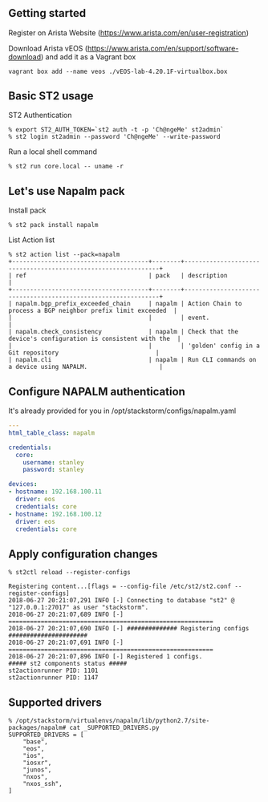 #

## Getting started

Register on Arista Website (https://www.arista.com/en/user-registration)

Download Arista vEOS (https://www.arista.com/en/support/software-download) and add it as a Vagrant box
```
vagrant box add --name veos ./vEOS-lab-4.20.1F-virtualbox.box
```

## Basic ST2 usage

ST2 Authentication
```
% export ST2_AUTH_TOKEN=`st2 auth -t -p 'Ch@ngeMe' st2admin`
% st2 login st2admin --password 'Ch@ngeMe' --write-password
```

Run a local shell command
```
% st2 run core.local -- uname -r
```

## Let's use Napalm pack

Install pack
```
% st2 pack install napalm
```

List Action list
```
% st2 action list --pack=napalm
+--------------------------------------+--------+---------------------------------------------------------------+
| ref                                  | pack   | description                                                   |
+--------------------------------------+--------+---------------------------------------------------------------+
| napalm.bgp_prefix_exceeded_chain     | napalm | Action Chain to process a BGP neighbor prefix limit exceeded  |
|                                      |        | event.                                                        |
| napalm.check_consistency             | napalm | Check that the device's configuration is consistent with the  |
|                                      |        | 'golden' config in a Git repository                           |
| napalm.cli                           | napalm | Run CLI commands on a device using NAPALM.                    |
```

## Configure NAPALM authentication

It's already provided for you in /opt/stackstorm/configs/napalm.yaml

```yaml
---
html_table_class: napalm

credentials:
  core:
    username: stanley
    password: stanley 

devices:
- hostname: 192.168.100.11
  driver: eos
  credentials: core
- hostname: 192.168.100.12 
  driver: eos 
  credentials: core 
```

## Apply configuration changes

```
% st2ctl reload --register-configs

Registering content...[flags = --config-file /etc/st2/st2.conf --register-configs]
2018-06-27 20:21:07,291 INFO [-] Connecting to database "st2" @ "127.0.0.1:27017" as user "stackstorm".
2018-06-27 20:21:07,689 INFO [-] =========================================================
2018-06-27 20:21:07,690 INFO [-] ############## Registering configs ######################
2018-06-27 20:21:07,691 INFO [-] =========================================================
2018-06-27 20:21:07,896 INFO [-] Registered 1 configs.
##### st2 components status #####
st2actionrunner PID: 1101
st2actionrunner PID: 1147
```

## Supported drivers

```
% /opt/stackstorm/virtualenvs/napalm/lib/python2.7/site-packages/napalm# cat _SUPPORTED_DRIVERS.py
SUPPORTED_DRIVERS = [
    "base",
    "eos",
    "ios",
    "iosxr",
    "junos",
    "nxos",
    "nxos_ssh",
]
```









